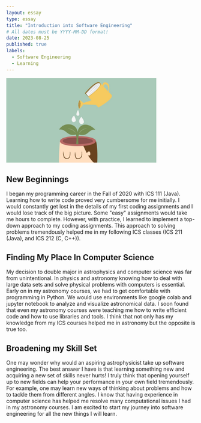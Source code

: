```yaml
---
layout: essay
type: essay
title: "Introduction into Software Engineering"
# All dates must be YYYY-MM-DD format!
date: 2023-08-25
published: true
labels:
  - Software Engineering
  - Learning
---
```

<img width="400px" class="rounded float-start pe-4" src="../img/brain.jpeg">

## New Beginnings 
I began my programming career in the Fall of 2020 with ICS 111 (Java). Learning how to write code proved very cumbersome for me initially. I would constantly get lost in the details of my first coding assignments and I would lose track of the big picture. Some "easy" assignments would take me hours to complete. However, with practice, I learned to implement a top-down approach to my coding assignments. This approach to solving problems tremendously helped me in my following ICS classes (ICS 211 (Java), and ICS 212 (C, C++)). 

## Finding My Place In Computer Science
My decision to double major in astrophysics and computer science was far from unintentional. In physics and astronomy knowing how to deal with large data sets and solve physical problems with computers is essential. Early on in my astronomy courses, we had to get comfortable with programming in Python. We would use environments like google colab and jupyter notebook to analyze and visualize astronomical data. I soon found that even my astronomy courses were teaching me how to write efficient code and how to use libraries and tools. I think that not only has my knowledge from my ICS courses helped me in astronomy but the opposite is true too. 

## Broadening my Skill Set
One may wonder why would an aspiring astrophysicist take up software engineering. The best answer I have is that learning something new and acquiring a new set of skills never hurts! I truly think that opening yourself up to new fields can help your performance in your own field tremendously. For example, one may learn new ways of thinking about problems and how to tackle them from different angles. I know that having experience in computer science has helped me resolve many computational issues I had in my astronomy courses. I am excited to start my journey into software engineering for all the new things I will learn. 
